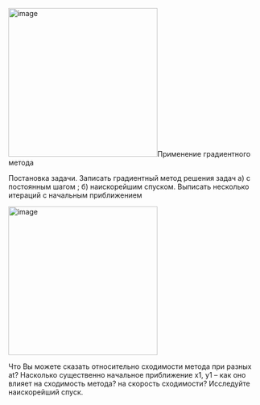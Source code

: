 <img width="296" alt="image" src="https://github.com/user-attachments/assets/29c24b74-fd87-4d5a-865a-37be7e1e2e23">Применение градиентного метода

Постановка задачи. Записать градиентный метод решения задач 
a) с постоянным шагом ;
б) наискорейшим спуском.
Выписать несколько итераций с начальным приближением

<img width="296" alt="image" src="https://github.com/user-attachments/assets/44ee3f2c-a494-48c5-8c9c-c187de15e03d">

Что Вы можете сказать относительно сходимости метода при разных at? Насколько существенно начальное приближение x1, y1 – как оно влияет на сходимость метода? на скорость сходимости? Исследуйте наискорейший спуск.

